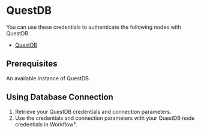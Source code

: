 # QuestDB

You can use these credentials to authenticate the following nodes with QuestDB.
- [QuestDB](/workflow/integrations/nodes/n8n-nodes-base.questDB/)

## Prerequisites

An available instance of QuestDB. 

## Using Database Connection

1. Retrieve your QuestDB credentials and connection parameters.
2. Use the credentials and connection parameters with your QuestDB node credentials in Workflow².
